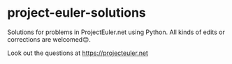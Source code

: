 # project-euler-solutions
Solutions for problems in ProjectEuler.net using Python.
All kinds of edits or corrections are welcomed😊.

Look out the questions at https://projecteuler.net
